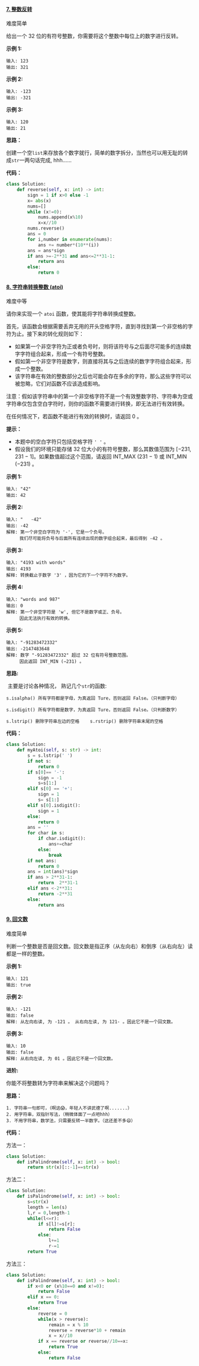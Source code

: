 #### [7. 整数反转](https://leetcode-cn.com/problems/reverse-integer/)

难度简单

给出一个 32 位的有符号整数，你需要将这个整数中每位上的数字进行反转。

**示例 1:**

```
输入: 123
输出: 321
```

 **示例 2:**

```
输入: -123
输出: -321
```

**示例 3:**

```
输入: 120
输出: 21
```

**思路：**

​	创建一个空`list`来存放各个数字就行，简单的数字拆分，当然也可以用无耻的转成`str`一两句话完成, hhh......

**代码：**

```python
class Solution:
    def reverse(self, x: int) -> int:
        sign = 1 if x>0 else -1
        x= abs(x)
        nums=[]
        while (x!=0):
            nums.append(x%10)
            x=x//10
        nums.reverse()
        ans = 0
        for i,number in enumerate(nums):
            ans += number*(10**(i))
        ans = ans*sign
        if ans >=-2**31 and ans<=2**31-1:
            return ans
        else:
            return 0
```



#### [8. 字符串转换整数 (atoi)](https://leetcode-cn.com/problems/string-to-integer-atoi/)

难度中等

请你来实现一个 `atoi` 函数，使其能将字符串转换成整数。

首先，该函数会根据需要丢弃无用的开头空格字符，直到寻找到第一个非空格的字符为止。接下来的转化规则如下：

- 如果第一个非空字符为正或者负号时，则将该符号与之后面尽可能多的连续数字字符组合起来，形成一个有符号整数。
- 假如第一个非空字符是数字，则直接将其与之后连续的数字字符组合起来，形成一个整数。
- 该字符串在有效的整数部分之后也可能会存在多余的字符，那么这些字符可以被忽略，它们对函数不应该造成影响。

注意：假如该字符串中的第一个非空格字符不是一个有效整数字符、字符串为空或字符串仅包含空白字符时，则你的函数不需要进行转换，即无法进行有效转换。

在任何情况下，若函数不能进行有效的转换时，请返回 0 。

**提示：**

- 本题中的空白字符只包括空格字符 `' '` 。
- 假设我们的环境只能存储 32 位大小的有符号整数，那么其数值范围为 [−231, 231 − 1]。如果数值超过这个范围，请返回  INT_MAX (231 − 1) 或 INT_MIN (−231) 。

 

**示例 1:**

```
输入: "42"
输出: 42
```

**示例 2:**

```
输入: "   -42"
输出: -42
解释: 第一个非空白字符为 '-', 它是一个负号。
     我们尽可能将负号与后面所有连续出现的数字组合起来，最后得到 -42 。
```

**示例 3:**

```
输入: "4193 with words"
输出: 4193
解释: 转换截止于数字 '3' ，因为它的下一个字符不为数字。
```

**示例 4:**

```
输入: "words and 987"
输出: 0
解释: 第一个非空字符是 'w', 但它不是数字或正、负号。
     因此无法执行有效的转换。
```

**示例 5:**

```
输入: "-91283472332"
输出: -2147483648
解释: 数字 "-91283472332" 超过 32 位有符号整数范围。 
     因此返回 INT_MIN (−231) 。
```

**思路:**

​	主要是讨论各种情况， 熟记几个`str`的函数:

```.
s.isalpha() 所有字符都是字母，为真返回 Ture，否则返回 False。（只判断字母）

s.isdigit() 所有字符都是数字，为真返回 Ture，否则返回 False。（只判断数字）

s.lstrip() 删除字符串左边的空格    s.rstrip() 删除字符串末尾的空格
```

**代码：**

```python
class Solution:
    def myAtoi(self, s: str) -> int:
        s = s.lstrip(' ')
        if not s:
            return 0
        if s[0]== '-':
            sign = -1
            s=s[1:]
        elif s[0] == '+':
            sign = 1
            s= s[1:]
        elif s[0].isdigit():
            sign = 1
        else:
            return 0
        ans = ''
        for char in s:
            if char.isdigit():
                ans+=char
            else:
                break
        if not ans:
            return 0
        ans = int(ans)*sign
        if ans > 2**31-1:
            return  2**31-1
        elif ans <-2**31:
            return -2**31
        else:
            return ans
```



#### [9. 回文数](https://leetcode-cn.com/problems/palindrome-number/)

难度简单

判断一个整数是否是回文数。回文数是指正序（从左向右）和倒序（从右向左）读都是一样的整数。

**示例 1:**

```
输入: 121
输出: true
```

**示例 2:**

```
输入: -121
输出: false
解释: 从左向右读, 为 -121 。 从右向左读, 为 121- 。因此它不是一个回文数。
```

**示例 3:**

```
输入: 10
输出: false
解释: 从右向左读, 为 01 。因此它不是一个回文数。
```

**进阶:**

你能不将整数转为字符串来解决这个问题吗？

**思路：**

	1. 字符串一句即可，（啊这😱，年轻人不讲武德了啊.......）
 	2. 用字符串，双指针写法，（稍微体面了一点吧hhh）
 	3. 不用字符串，数学法，只需要反转一半数字。（这还差不多😄）

**代码：**

方法一：

```python
class Solution:
    def isPalindrome(self, x: int) -> bool:
        return str(x)[::-1]==str(x)
```

方法二：

```python
class Solution:
    def isPalindrome(self, x: int) -> bool:
        s=str(x)
        length = len(s)
        l,r = 0,length-1
        while(l<=r):
            if s[l]!=s[r]:
                return False
            else:
                l+=1
                r-=1
        return True
```

方法三：

```python
class Solution:
    def isPalindrome(self, x: int) -> bool:
        if x<0 or (x%10==0 and x!=0):
            return False
        elif x == 0:
            return True
        else:
            reverse = 0
            while(x > reverse):
                remain = x % 10
                reverse = reverse*10 + remain
                x = x//10
            if x == reverse or reverse//10==x:
                return True
            else:
                return False
```




